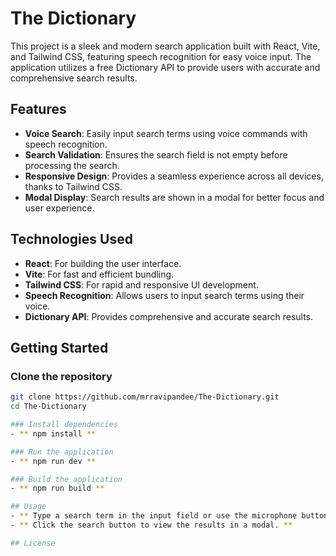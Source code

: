 # The Dictionary

This project is a sleek and modern search application built with React, Vite, and Tailwind CSS, featuring speech recognition for easy voice input. The application utilizes a free Dictionary API to provide users with accurate and comprehensive search results.

## Features

- **Voice Search**: Easily input search terms using voice commands with speech recognition.
- **Search Validation**: Ensures the search field is not empty before processing the search.
- **Responsive Design**: Provides a seamless experience across all devices, thanks to Tailwind CSS.
- **Modal Display**: Search results are shown in a modal for better focus and user experience.

## Technologies Used

- **React**: For building the user interface.
- **Vite**: For fast and efficient bundling.
- **Tailwind CSS**: For rapid and responsive UI development.
- **Speech Recognition**: Allows users to input search terms using their voice.
- **Dictionary API**: Provides comprehensive and accurate search results.

## Getting Started

### Clone the repository
```sh
git clone https://github.com/mrravipandee/The-Dictionary.git
cd The-Dictionary

### Install dependencies
- ** npm install **

### Run the application
- ** npm run dev **

### Build the application
- ** npm run build **

## Usage
- ** Type a search term in the input field or use the microphone button for voice search. **
- ** Click the search button to view the results in a modal. **

## License


